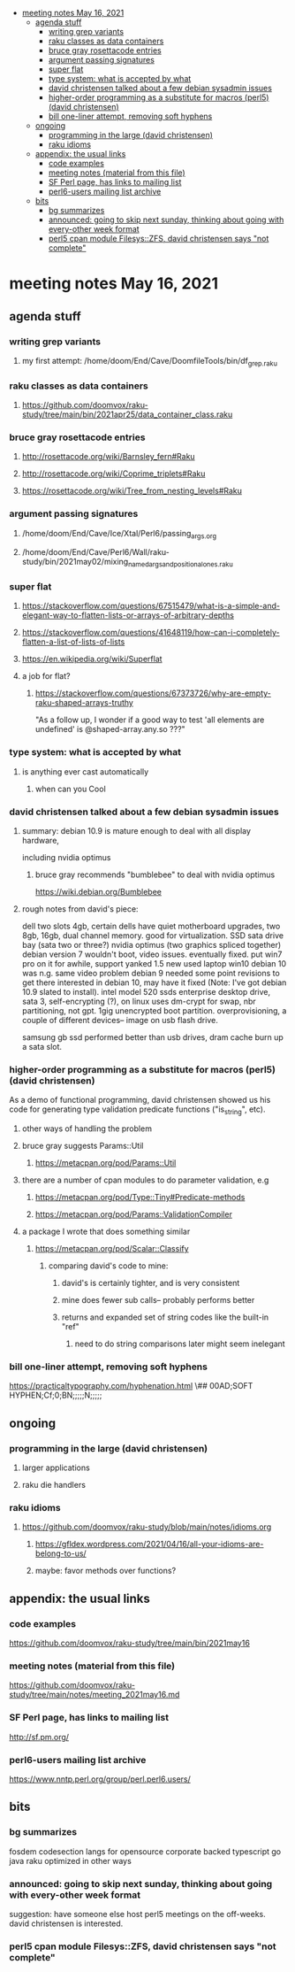 - [meeting notes May 16, 2021](#org5590eeb)
  - [agenda stuff](#org92b3f3d)
    - [writing grep variants](#org302df75)
    - [raku classes as data containers](#org767fff4)
    - [bruce gray rosettacode entries](#org3c36ccd)
    - [argument passing signatures](#org1ad98de)
    - [super flat](#org3fcd6c0)
    - [type system: what is accepted by what](#orgacb2d1e)
    - [david christensen talked about a few debian sysadmin issues](#orgf024b0c)
    - [higher-order programming as a substitute for macros (perl5)  (david christensen)](#orgd29298b)
    - [bill one-liner attempt, removing soft hyphens](#org4708ee3)
  - [ongoing](#orga59ef74)
    - [programming in the large (david christensen)](#orge3d4255)
    - [raku idioms](#org9cc96d2)
  - [appendix: the usual links](#orgc14ab29)
    - [code examples](#orgcae69f9)
    - [meeting notes (material from this file)](#orgb17e417)
    - [SF Perl page, has links to mailing list](#org00e986a)
    - [perl6-users mailing list archive](#org8f4fff7)
  - [bits](#org3ea1244)
    - [bg summarizes](#org4b1031d)
    - [announced: going to skip next sunday, thinking about going with every-other week format](#org3eea3a9)
    - [perl5 cpan module  Filesys::ZFS, david christensen says "not complete"](#orgfe6b170)


<a id="org5590eeb"></a>

# meeting notes May 16, 2021


<a id="org92b3f3d"></a>

## agenda stuff


<a id="org302df75"></a>

### writing grep variants

1.  my first attempt: /home/doom/End/Cave/DoomfileTools/bin/df<sub>grep.raku</sub>


<a id="org767fff4"></a>

### raku classes as data containers

1.  <https://github.com/doomvox/raku-study/tree/main/bin/2021apr25/data_container_class.raku>


<a id="org3c36ccd"></a>

### bruce gray rosettacode entries

1.  <http://rosettacode.org/wiki/Barnsley_fern#Raku>

2.  <http://rosettacode.org/wiki/Coprime_triplets#Raku>

3.  <https://rosettacode.org/wiki/Tree_from_nesting_levels#Raku>


<a id="org1ad98de"></a>

### argument passing signatures

1.  /home/doom/End/Cave/Ice/Xtal/Perl6/passing<sub>args.org</sub>

2.  /home/doom/End/Cave/Perl6/Wall/raku-study/bin/2021may02/mixing<sub>named</sub><sub>args</sub><sub>and</sub><sub>positional</sub><sub>ones.raku</sub>


<a id="org3fcd6c0"></a>

### super flat

1.  <https://stackoverflow.com/questions/67515479/what-is-a-simple-and-elegant-way-to-flatten-lists-or-arrays-of-arbitrary-depths>

2.  <https://stackoverflow.com/questions/41648119/how-can-i-completely-flatten-a-list-of-lists-of-lists>

3.  <https://en.wikipedia.org/wiki/Superflat>

4.  a job for flat?

    1.  <https://stackoverflow.com/questions/67373726/why-are-empty-raku-shaped-arrays-truthy>
    
        "As a follow up, I wonder if a good way to test 'all elements are undefined' is @shaped-array.any.so ???"


<a id="orgacb2d1e"></a>

### type system: what is accepted by what

1.  is anything ever cast automatically

    1.  when can you Cool


<a id="orgf024b0c"></a>

### david christensen talked about a few debian sysadmin issues

1.  summary: debian 10.9 is mature enough to deal with all display hardware,

    including nvidia optimus
    
    1.  bruce gray recommends "bumblebee" to deal with nvidia optimus
    
        <https://wiki.debian.org/Bumblebee>

2.  rough notes from david's piece:

    dell two slots 4gb, certain dells have quiet motherboard upgrades, two 8gb, 16gb, dual channel memory. good for virtualization. SSD sata drive bay (sata two or three?) nvidia optimus (two graphics spliced together) debian version 7 wouldn't boot, video issues. eventually fixed. put win7 pro on it for awhile, support yanked 1.5 new used laptop win10 debian 10 was n.g. same video problem debian 9 needed some point revisions to get there interested in debian 10, may have it fixed (Note: I've got debian 10.9 slated to install). intel model 520 ssds enterprise desktop drive, sata 3, self-encrypting (?), on linux uses dm-crypt for swap, nbr partitioning, not gpt. 1gig unencrypted boot partition. overprovisioning, a couple of different devices&#x2013; image on usb flash drive.
    
    samsung gb ssd performed better than usb drives, dram cache burn up a sata slot.


<a id="orgd29298b"></a>

### higher-order programming as a substitute for macros (perl5)  (david christensen)

As a demo of functional programming, david christensen showed us his code for generating type validation predicate functions ("is<sub>string</sub>", etc).

1.  other ways of handling the problem

2.  bruce gray suggests Params::Util

    1.  <https://metacpan.org/pod/Params::Util>

3.  there are a number of cpan modules to do parameter validation, e.g

    1.  <https://metacpan.org/pod/Type::Tiny#Predicate-methods>
    
    2.  <https://metacpan.org/pod/Params::ValidationCompiler>

4.  a package I wrote that does something similar

    1.  <https://metacpan.org/pod/Scalar::Classify>
    
        1.  comparing david's code to mine:
        
            1.  david's is certainly tighter, and is very consistent
            
            2.  mine does fewer sub calls&#x2013; probably performs better
            
            3.  returns and expanded set of string codes like the built-in "ref"
            
                1.  need to do string comparisons later might seem inelegant


<a id="org4708ee3"></a>

### bill one-liner attempt, removing soft hyphens

<https://practicaltypography.com/hyphenation.html> \\## 00AD;SOFT HYPHEN;Cf;0;BN;;;;;N;;;;;


<a id="orga59ef74"></a>

## ongoing


<a id="orge3d4255"></a>

### programming in the large (david christensen)

1.  larger applications

2.  raku die handlers


<a id="org9cc96d2"></a>

### raku idioms

1.  <https://github.com/doomvox/raku-study/blob/main/notes/idioms.org>

    1.  <https://gfldex.wordpress.com/2021/04/16/all-your-idioms-are-belong-to-us/>
    
    2.  maybe: favor methods over functions?


<a id="orgc14ab29"></a>

## appendix: the usual links


<a id="orgcae69f9"></a>

### code examples

<https://github.com/doomvox/raku-study/tree/main/bin/2021may16>


<a id="orgb17e417"></a>

### meeting notes (material from this file)

<https://github.com/doomvox/raku-study/tree/main/notes/meeting_2021may16.md>


<a id="org00e986a"></a>

### SF Perl page, has links to mailing list

<http://sf.pm.org/>


<a id="org8f4fff7"></a>

### perl6-users mailing list archive

<https://www.nntp.perl.org/group/perl.perl6.users/>


<a id="org3ea1244"></a>

## bits


<a id="org4b1031d"></a>

### bg summarizes

fosdem codesection langs for opensource corporate backed typescript go java raku optimized in other ways


<a id="org3eea3a9"></a>

### announced: going to skip next sunday, thinking about going with every-other week format

suggestion: have someone else host perl5 meetings on the off-weeks. david christensen is interested.


<a id="orgfe6b170"></a>

### perl5 cpan module  Filesys::ZFS, david christensen says "not complete"
